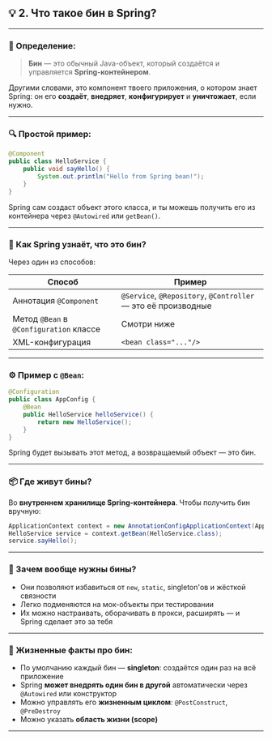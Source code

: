 ## 💡 **2. Что такое бин в Spring?**

---

### 📘 Определение:

> **Бин** — это обычный Java-объект, который создаётся и управляется **Spring-контейнером**.

Другими словами, это компонент твоего приложения, о котором знает Spring: он его **создаёт**, **внедряет**, **конфигурирует** и **уничтожает**, если нужно.

---

### 🔍 Простой пример:

```java
@Component
public class HelloService {
    public void sayHello() {
        System.out.println("Hello from Spring bean!");
    }
}
```

Spring сам создаст объект этого класса, и ты можешь получить его из контейнера через `@Autowired` или `getBean()`.

---

### 🧰 Как Spring узнаёт, что это бин?

Через один из способов:

| Способ             | Пример                                |
|--------------------|----------------------------------------|
| Аннотация `@Component` | `@Service`, `@Repository`, `@Controller` — это её производные |
| Метод `@Bean` в `@Configuration` классе | Смотри ниже |
| XML-конфигурация   | `<bean class="..."/>`                  |

---

### ⚙️ Пример с `@Bean`:

```java
@Configuration
public class AppConfig {
    @Bean
    public HelloService helloService() {
        return new HelloService();
    }
}
```

Spring будет вызывать этот метод, а возвращаемый объект — это бин.

---

### 📦 Где живут бины?

Во **внутреннем хранилище Spring-контейнера**. Чтобы получить бин вручную:

```java
ApplicationContext context = new AnnotationConfigApplicationContext(AppConfig.class);
HelloService service = context.getBean(HelloService.class);
service.sayHello();
```

---

### 🧠 Зачем вообще нужны бины?

- Они позволяют избавиться от `new`, `static`, singleton'ов и жёсткой связности
- Легко подменяются на мок-объекты при тестировании
- Их можно настраивать, оборачивать в прокси, расширять — и Spring сделает это за тебя

---

### 🧬 Жизненные факты про бин:

- По умолчанию каждый бин — **singleton**: создаётся один раз на всё приложение
- Spring **может внедрять один бин в другой** автоматически через `@Autowired` или конструктор
- Можно управлять его **жизненным циклом**: `@PostConstruct`, `@PreDestroy`
- Можно указать **область жизни (scope)**

---

